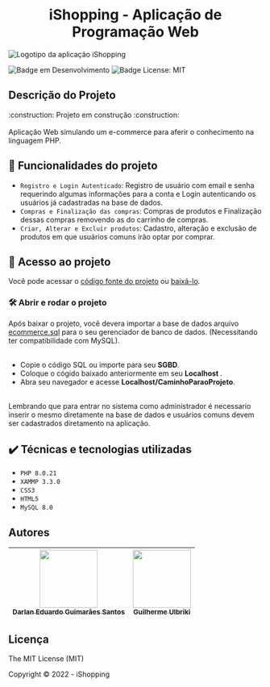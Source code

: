 

<h1 align="center"> iShopping - Aplicação de Programação Web </h1> 

![Logotipo da aplicação iShopping](https://user-images.githubusercontent.com/71740181/180852698-1f6e4b25-fd16-42ee-93ed-fdc6c83d45c3.png)

![Badge em Desenvolvimento](http://img.shields.io/static/v1?label=STATUS&message=EM%20DESENVOLVIMENTO&color=GREEN&style=for-the-badge)
![Badge License: MIT](https://img.shields.io/github/license/darlangui/e-commerce?style=for-the-badge)

<h2> Descrição do Projeto </h2>
:construction: Projeto em construção :construction:
<br>
<br>
Aplicação Web simulando um e-commerce para aferir o conhecimento na linguagem PHP.
<br>

## :hammer: Funcionalidades do projeto 

- `Registro e Login Autenticado`: Registro de usuário com email e senha requerindo algumas informações para a conta e Login autenticando os usuários já cadastradas na base de dados.
- `Compras e Finalização das compras`: Compras de produtos e Finalização dessas compras removendo as do carrinho de compras.
- `Criar, Alterar e Excluir produtos`: Cadastro, alteração e exclusão de produtos em que usuários comuns irão optar por comprar.

## 📁 Acesso ao projeto 

Você pode acessar o <a href="https://github.com/darlangui/e-commerce">código fonte do projeto</a> ou <a href="https://github.com/darlangui/e-commerce/archive/refs/heads/main.zip">baixá-lo</a>.

### 🛠️ Abrir e rodar o projeto
Após baixar o projeto, você devera importar a base de dados arquivo <a href="https://github.com/darlangui/e-commerce/blob/main/ecommerce.sql">ecommerce.sql</a> para o seu gerenciador de banco de dados. (Necessitando ter compatibilidade com MySQL).
<br>
<br>
    <ul>
        <li>
             Copie o código SQL ou importe para seu <b>SGBD</b>.
        </li> 
        <li>
             Coloque o cógido baixado anteriormente em seu <b>Localhost </b>.
        </li>
        <li>
             Abra seu navegador e acesse <b>Localhost/CaminhoParaoProjeto</b>.
        </li>   
    </ul> 

Lembrando que para entrar no sistema como administrador é necessario inserir o mesmo diretamente na base de dados e usuários comuns devem ser cadastrados diretamento na aplicação.

## ✔️ Técnicas e tecnologias utilizadas


- `PHP 8.0.21`
- `XAMMP 3.3.0`
- `CSS3`
- `HTML5`
- `MySQL 8.0`
     

## Autores

| [<img src="https://user-images.githubusercontent.com/71740181/180897012-2d7683f3-afd4-418f-a838-234ee686ee4c.png" width=115><br><sub>Darlan Eduardo Guimarães Santos</sub>](https://github.com/darlangui) |  [<img src="https://user-images.githubusercontent.com/71740181/180897084-1460c5ab-ff67-4db9-86c0-aba3d7218e28.png" width=115><br><sub>Guilherme Ulbriki</sub>](https://github.com/guilhermeulbriki)  |
| :---: | :---: | 
 
## Licença 

The MIT License (MIT)

Copyright ©️ 2022 - iShopping
